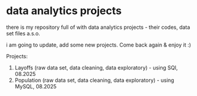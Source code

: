 # data analytics projects
there is my repository full of with data analytics projects - their codes, data set files a.s.o.

i am going to update, add some new projects. Come back again & enjoy it :)


Projects:
1. Layoffs (raw data set, data cleaning, data exploratory) - using SQl, 08.2025
2. Population (raw data set, data cleaning, data exploratory) - using MySQL, 08.2025
